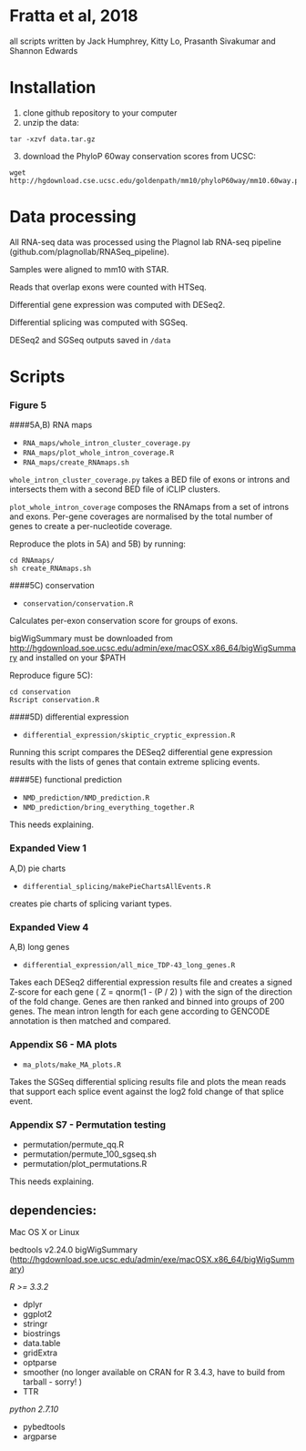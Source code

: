 # Fratta et al, 2018

all scripts written by Jack Humphrey, Kitty Lo, Prasanth Sivakumar and Shannon Edwards

# Installation

1. clone github repository to your computer
1. unzip the data:

```
tar -xzvf data.tar.gz
```

3. download the PhyloP 60way conservation scores from UCSC:

```
wget http://hgdownload.cse.ucsc.edu/goldenpath/mm10/phyloP60way/mm10.60way.phyloP60way.bw
```


# Data processing

All RNA-seq data was processed using the Plagnol lab RNA-seq pipeline (github.com/plagnollab/RNASeq_pipeline). 

Samples were aligned to mm10 with STAR.

Reads that overlap exons were counted with HTSeq. 

Differential gene expression was computed with DESeq2.

Differential splicing was computed with SGSeq.

DESeq2 and SGSeq outputs saved in `/data`

# Scripts 

### Figure 5

####5A,B) RNA maps 	

-  `RNA_maps/whole_intron_cluster_coverage.py`	
-  `RNA_maps/plot_whole_intron_coverage.R`
-  `RNA_maps/create_RNAmaps.sh`

`whole_intron_cluster_coverage.py` takes a BED file of exons or introns and intersects them with a second BED file of iCLIP clusters.

`plot_whole_intron_coverage` composes the RNAmaps from a set of introns and exons. Per-gene coverages are normalised by the total number of genes to create a per-nucleotide coverage.

Reproduce the plots in 5A) and 5B) by running: 

```
cd RNAmaps/
sh create_RNAmaps.sh
```


####5C) conservation
- `conservation/conservation.R`

Calculates per-exon conservation score for groups of exons.

bigWigSummary must be downloaded from http://hgdownload.soe.ucsc.edu/admin/exe/macOSX.x86_64/bigWigSummary and installed on your $PATH

Reproduce figure 5C):

```
cd conservation
Rscript conservation.R
```

####5D) differential expression 
- `differential_expression/skiptic_cryptic_expression.R`

Running this script compares the DESeq2 differential gene expression results with the lists of genes that contain extreme splicing events.

####5E) functional prediction
- `NMD_prediction/NMD_prediction.R`
- `NMD_prediction/bring_everything_together.R`

This needs explaining. 

### Expanded View 1
A,D) pie charts
- `differential_splicing/makePieChartsAllEvents.R`

creates pie charts of splicing variant types. 


### Expanded View 4
A,B) long genes
- `differential_expression/all_mice_TDP-43_long_genes.R`

Takes each DESeq2 differential expression results file and creates a signed Z-score for each gene ( Z = qnorm(1 - (P / 2)  ) with the sign of the direction of the fold change. Genes are then ranked and binned into groups of 200 genes. The mean intron length for each gene according to GENCODE annotation is then matched and compared.

### Appendix S6 - MA plots 
- `ma_plots/make_MA_plots.R`

Takes the SGSeq differential splicing results file and plots the mean reads that support each splice event against the log2 fold change of that splice event.


### Appendix S7 - Permutation testing
- permutation/permute_qq.R
- permutation/permute_100_sgseq.sh
- permutation/plot_permutations.R

This needs explaining.

## dependencies:

Mac OS X or Linux

bedtools v2.24.0
bigWigSummary (http://hgdownload.soe.ucsc.edu/admin/exe/macOSX.x86_64/bigWigSummary)

*R >= 3.3.2*
- dplyr
- ggplot2
- stringr
- biostrings
- data.table
- gridExtra
- optparse
- smoother (no longer available on CRAN for R 3.4.3, have to build from tarball - sorry! )
- TTR

*python 2.7.10*
- pybedtools
- argparse

